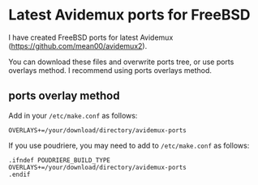 # Latest Avidemux ports for FreeBSD

I have created FreeBSD ports for latest Avidemux (https://github.com/mean00/avidemux2).

You can download these files and overwrite ports tree, or use ports overlays method.
I recommend using ports overlays method.

## ports overlay method

Add in your `/etc/make.conf` as follows:

`OVERLAYS+=/your/download/directory/avidemux-ports`

If you use poudriere, you may need to add to `/etc/make.conf` as follows:

    .ifndef POUDRIERE_BUILD_TYPE
    OVERLAYS+=/your/download/directory/avidemux-ports
    .endif
